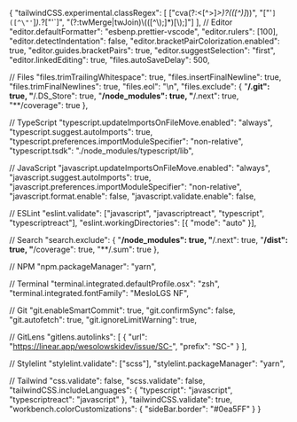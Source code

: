 {
  "tailwindCSS.experimental.classRegex": [
    ["cva(?:<[^>]*>)?(([^)]*))", "[\"'`]([^\"'`]*).*?[\"'`]", "(?:twMerge|twJoin)\\(([^\\);]*)[\\);]"]
  ],
  // Editor
  "editor.defaultFormatter": "esbenp.prettier-vscode",
  "editor.rulers": [100],
  "editor.detectIndentation": false,
  "editor.bracketPairColorization.enabled": true,
  "editor.guides.bracketPairs": true,
  "editor.suggestSelection": "first",
  "editor.linkedEditing": true,
  "files.autoSaveDelay": 500,

  // Files
  "files.trimTrailingWhitespace": true,
  "files.insertFinalNewline": true,
  "files.trimFinalNewlines": true,
  "files.eol": "\n",
  "files.exclude": {
    "**/.git": true,
    "**/.DS_Store": true,
    "**/node_modules": true,
    "**/.next": true,
    "**/coverage": true
  },

  // TypeScript
  "typescript.updateImportsOnFileMove.enabled": "always",
  "typescript.suggest.autoImports": true,
  "typescript.preferences.importModuleSpecifier": "non-relative",
  "typescript.tsdk": "./node_modules/typescript/lib",

  // JavaScript
  "javascript.updateImportsOnFileMove.enabled": "always",
  "javascript.suggest.autoImports": true,
  "javascript.preferences.importModuleSpecifier": "non-relative",
  "javascript.format.enable": false,
  "javascript.validate.enable": false,

  // ESLint
  "eslint.validate": ["javascript", "javascriptreact", "typescript", "typescriptreact"],
  "eslint.workingDirectories": [{ "mode": "auto" }],

  // Search
  "search.exclude": {
    "**/node_modules": true,
    "**/.next": true,
    "**/dist": true,
    "**/coverage": true,
    "**/.sum": true
  },

  // NPM
  "npm.packageManager": "yarn",

  // Terminal
  "terminal.integrated.defaultProfile.osx": "zsh",
  "terminal.integrated.fontFamily": "MesloLGS NF",

  // Git
  "git.enableSmartCommit": true,
  "git.confirmSync": false,
  "git.autofetch": true,
  "git.ignoreLimitWarning": true,

  // GitLens
  "gitlens.autolinks": [
    {
      "url": "https://linear.app/wesolowskidev/issue/SC-<num>",
      "prefix": "SC-"
    }
  ],

  // Stylelint
  "stylelint.validate": ["scss"],
  "stylelint.packageManager": "yarn",

  // Tailwind
  "css.validate": false,
  "scss.validate": false,
  "tailwindCSS.includeLanguages": {
    "typescript": "javascript",
    "typescriptreact": "javascript"
  },
  "tailwindCSS.validate": true,
  "workbench.colorCustomizations": {
    "sideBar.border": "#0ea5FF"
  }
}

